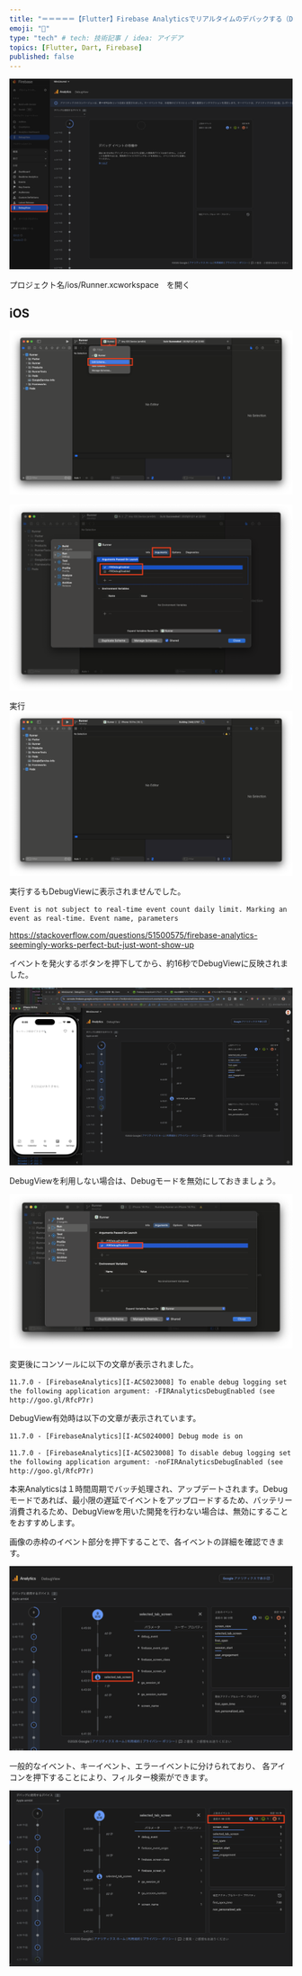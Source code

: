 ```yaml
---
title: "＝＝＝＝＝【Flutter】Firebase Analyticsでリアルタイムのデバックする（Debug Viewを用いて）"
emoji: "🐙"
type: "tech" # tech: 技術記事 / idea: アイデア
topics: [Flutter, Dart, Firebase]
published: false
---
```



![](/images/99ff1ef69a33bb/2025-02-08-06-44-17.png)

プロジェクト名/ios/Runner.xcworkspace　を開く

## iOS

![](/images/99ff1ef69a33bb/2025-02-09-06-27-38.png)

![](/images/99ff1ef69a33bb/2025-02-09-06-26-39.png)


実行
![](/images/99ff1ef69a33bb/2025-02-09-06-28-36.png)

実行するもDebugViewに表示されませんでした。


```
Event is not subject to real-time event count daily limit. Marking an event as real-time. Event name, parameters
```

https://stackoverflow.com/questions/51500575/firebase-analytics-seemingly-works-perfect-but-just-wont-show-up


イベントを発火するボタンを押下してから、約16秒でDebugViewに反映されました。

![](/images/99ff1ef69a33bb/2025-02-09-06-46-08.png)


DebugViewを利用しない場合は、Debugモードを無効にしておきましょう。

![](/images/99ff1ef69a33bb/2025-02-09-06-48-05.png)


変更後にコンソールに以下の文章が表示されました。

```
11.7.0 - [FirebaseAnalytics][I-ACS023008] To enable debug logging set the following application argument: -FIRAnalyticsDebugEnabled (see http://goo.gl/RfcP7r)
```


DebugView有効時は以下の文章が表示されています。
```
11.7.0 - [FirebaseAnalytics][I-ACS024000] Debug mode is on
```
```
11.7.0 - [FirebaseAnalytics][I-ACS023008] To disable debug logging set the following application argument: -noFIRAnalyticsDebugEnabled (see http://goo.gl/RfcP7r)
```

本来Analyticsは１時間周期でバッチ処理され、アップデートされます。Debugモードであれば、最小限の遅延でイベントをアップロードするため、バッテリー消費されるため、DebugViewを用いた開発を行わない場合は、無効にすることをおすすめします。


画像の赤枠のイベント部分を押下することで、各イベントの詳細を確認できます。

![](/images/99ff1ef69a33bb/2025-02-09-07-01-10.png)


一般的なイベント、キーイベント、エラーイベントに分けられており、
各アイコンを押下することにより、フィルター検索ができます。

![](/images/99ff1ef69a33bb/2025-02-09-07-02-01.png)